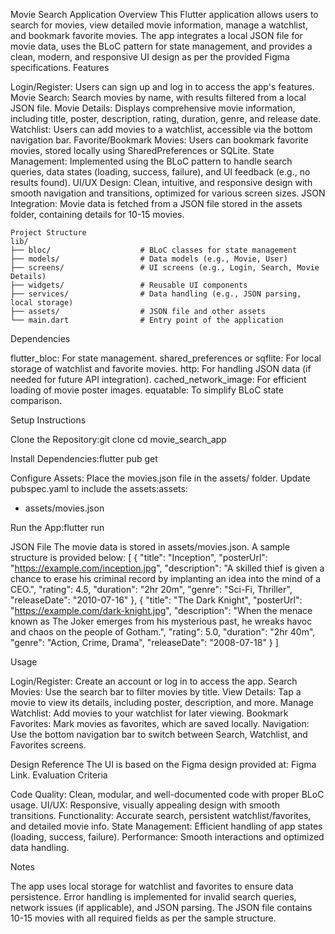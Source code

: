 Movie Search Application
Overview
This Flutter application allows users to search for movies, view detailed movie information, manage a watchlist, and bookmark favorite movies. The app integrates a local JSON file for movie data, uses the BLoC pattern for state management, and provides a clean, modern, and responsive UI design as per the provided Figma specifications.
Features

Login/Register: Users can sign up and log in to access the app's features.
Movie Search: Search movies by name, with results filtered from a local JSON file.
Movie Details: Displays comprehensive movie information, including title, poster, description, rating, duration, genre, and release date.
Watchlist: Users can add movies to a watchlist, accessible via the bottom navigation bar.
Favorite/Bookmark Movies: Users can bookmark favorite movies, stored locally using SharedPreferences or SQLite.
State Management: Implemented using the BLoC pattern to handle search queries, data states (loading, success, failure), and UI feedback (e.g., no results found).
UI/UX Design: Clean, intuitive, and responsive design with smooth navigation and transitions, optimized for various screen sizes.
JSON Integration: Movie data is fetched from a JSON file stored in the assets folder, containing details for 10-15 movies.
```
Project Structure
lib/
├── bloc/                    # BLoC classes for state management
├── models/                  # Data models (e.g., Movie, User)
├── screens/                 # UI screens (e.g., Login, Search, Movie Details)
├── widgets/                 # Reusable UI components
├── services/                # Data handling (e.g., JSON parsing, local storage)
├── assets/                  # JSON file and other assets
└── main.dart                # Entry point of the application
```
Dependencies

flutter_bloc: For state management.
shared_preferences or sqflite: For local storage of watchlist and favorite movies.
http: For handling JSON data (if needed for future API integration).
cached_network_image: For efficient loading of movie poster images.
equatable: To simplify BLoC state comparison.

Setup Instructions

Clone the Repository:git clone <repository-url>
cd movie_search_app


Install Dependencies:flutter pub get


Configure Assets:
Place the movies.json file in the assets/ folder.
Update pubspec.yaml to include the assets:assets:
  - assets/movies.json




Run the App:flutter run



JSON File
The movie data is stored in assets/movies.json. A sample structure is provided below:
[
  {
    "title": "Inception",
    "posterUrl": "https://example.com/inception.jpg",
    "description": "A skilled thief is given a chance to erase his criminal record by implanting an idea into the mind of a CEO.",
    "rating": 4.5,
    "duration": "2hr 20m",
    "genre": "Sci-Fi, Thriller",
    "releaseDate": "2010-07-16"
  },
  {
    "title": "The Dark Knight",
    "posterUrl": "https://example.com/dark-knight.jpg",
    "description": "When the menace known as The Joker emerges from his mysterious past, he wreaks havoc and chaos on the people of Gotham.",
    "rating": 5.0,
    "duration": "2hr 40m",
    "genre": "Action, Crime, Drama",
    "releaseDate": "2008-07-18"
  }
]

Usage

Login/Register: Create an account or log in to access the app.
Search Movies: Use the search bar to filter movies by title.
View Details: Tap a movie to view its details, including poster, description, and more.
Manage Watchlist: Add movies to your watchlist for later viewing.
Bookmark Favorites: Mark movies as favorites, which are saved locally.
Navigation: Use the bottom navigation bar to switch between Search, Watchlist, and Favorites screens.

Design Reference
The UI is based on the Figma design provided at: Figma Link.
Evaluation Criteria

Code Quality: Clean, modular, and well-documented code with proper BLoC usage.
UI/UX: Responsive, visually appealing design with smooth transitions.
Functionality: Accurate search, persistent watchlist/favorites, and detailed movie info.
State Management: Efficient handling of app states (loading, success, failure).
Performance: Smooth interactions and optimized data handling.

Notes

The app uses local storage for watchlist and favorites to ensure data persistence.
Error handling is implemented for invalid search queries, network issues (if applicable), and JSON parsing.
The JSON file contains 10-15 movies with all required fields as per the sample structure.


